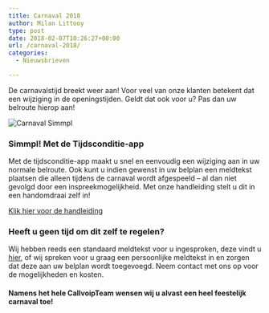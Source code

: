 ```yaml
---
title: Carnaval 2018
author: Milan Littooy
type: post
date: 2018-02-07T10:26:27+00:00
url: /carnaval-2018/
categories:
  - Nieuwsbrieven

---
```

De carnavalstijd breekt weer aan! Voor veel van onze klanten betekent dat een wijziging in de openingstijden.
Geldt dat ook voor u? Pas dan uw belroute hierop aan!

<!--more-->


![Carnaval Simmpl][1]

### Simmpl! Met de Tijdsconditie-app

Met de tijdsconditie-app maakt u snel en eenvoudig een wijziging aan in uw normale belroute. Ook kunt u indien gewenst in uw belplan een meldtekst plaatsen die alleen tijdens de carnaval wordt afgespeeld – al dan niet gevolgd door een inspreekmogelijkheid. Met onze handleiding stelt u dit in een handomdraai zelf in!

<a href="https://www.simmpl.nl/downloads/Simmpl_handleiding_tijdscondities.pdf" rel="noopener" target="_blank">Klik hier voor de handleiding</a>

### Heeft u geen tijd om dit zelf te regelen?

Wij hebben reeds een standaard meldtekst voor u ingesproken, deze vindt u <a href="https://www.callvoiptelefonie.nl/service/simmpl/telefooncentrale/#standaard" rel="noopener" target="_blank">hier</a>, of wij spreken voor u graag een persoonlijke meldtekst in en zorgen dat deze aan uw belplan wordt toegevoegd. Neem contact met ons op voor de mogelijkheden en kosten.

#### Namens het hele CallvoipTeam wensen wij u alvast een heel feestelijk carnaval toe!

 [1]: https://res.cloudinary.com/callvoip/image/upload/v1556647042/test-carnaval.jpg